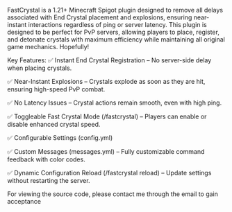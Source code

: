 FastCrystal is a 1.21+ Minecraft Spigot plugin designed to remove all delays associated with End Crystal placement and explosions, ensuring near-instant interactions regardless of ping or server latency. This plugin is designed to be perfect for PvP servers, allowing players to place, register, and detonate crystals with maximum efficiency while maintaining all original game mechanics. Hopefully!

Key Features:
✅ Instant End Crystal Registration – No server-side delay when placing crystals.

✅ Near-Instant Explosions – Crystals explode as soon as they are hit, ensuring high-speed PvP combat.

✅ No Latency Issues – Crystal actions remain smooth, even with high ping.

✅ Toggleable Fast Crystal Mode (/fastcrystal) – Players can enable or disable enhanced crystal speed.

✅ Configurable Settings (config.yml)

✅ Custom Messages (messages.yml) – Fully customizable command feedback with color codes.

✅ Dynamic Configuration Reload (/fastcrystal reload) – Update settings without restarting the server.

For viewing the source code, please contact me through the email to gain acceptance
